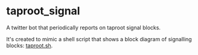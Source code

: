 # taproot_signal

A twitter bot that periodically reports on taproot signal blocks.

It's created to mimic a shell script that shows a block diagram of signalling blocks: [taproot.sh](https://gist.github.com/mutatrum/264cfa84af5fc3dc0b107bcb3ba10893).